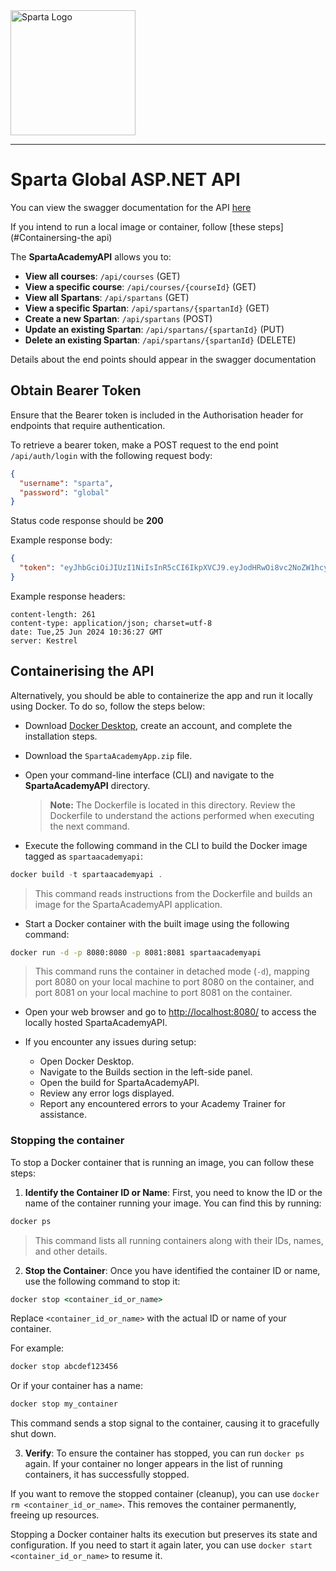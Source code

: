 <img src="https://boolerang.co.uk/wp-content/uploads/job-manager-uploads/company_logo/2018/04/SG-Logo-Black.png" alt="Sparta Logo" width="200"/>

---

# Sparta Global ASP.NET API

You can view the swagger documentation for the API [here](https://spartaacademyapi20240530152521.azurewebsites.net/)

If you intend to run a local image or container, follow [these steps](#Containersing-the api)

The **SpartaAcademyAPI** allows you to:

* **View all courses**: `/api/courses` (GET)
* **View a specific course**: `/api/courses/{courseId}` (GET)
* **View all Spartans**: `/api/spartans` (GET)
* **View a specific Spartan**: `/api/spartans/{spartanId}` (GET)
* **Create a new Spartan**: `/api/spartans` (POST)
* **Update an existing Spartan**: `/api/spartans/{spartanId}` (PUT)
* **Delete an existing Spartan**: `/api/spartans/{spartanId}` (DELETE)

Details about the end points should appear in the swagger documentation

## Obtain Bearer Token

Ensure that the Bearer token is included in the Authorisation header for endpoints that require authentication. 

To retrieve a bearer token, make a POST request to the end point `/api/auth/login` with the following request body:

```json
{
  "username": "sparta",
  "password": "global"
}
```

Status code response should be **200**

Example response body:

```json
{
  "token": "eyJhbGciOiJIUzI1NiIsInR5cCI6IkpXVCJ9.eyJodHRwOi8vc2NoZW1hcy54bWxzb2FwLm9yZy93cy8yMDA1LzA1L2lkZW50aXR5L2NsYWltcy9uYW1lIjoic3BhcnRhIiwiZXhwIjoxNzE5MzEzNTg4LCJpc3MiOiJZb3VySXNzdWVyIiwiYXVkIjoiWW91cklzc3VlciJ9.j3nJgk7KqmdASKPaUxu7AEo7RtlRj-lZf5NJKrTTLyw"
}
```

Example response headers:

```
content-length: 261 
content-type: application/json; charset=utf-8 
date: Tue,25 Jun 2024 10:36:27 GMT 
server: Kestrel 
```



## Containerising the API



Alternatively, you should be able to containerize the app and run it locally using Docker. To do so, follow the steps below:



* Download [Docker Desktop](https://www.docker.com/products/docker-desktop/), create an account, and complete the installation steps.
  
  

* Download the `SpartaAcademyApp.zip` file.
  
  

* Open your command-line interface (CLI) and navigate to the **SpartaAcademyAPI** directory.
  
  
  
  > **Note:** The Dockerfile is located in this directory. Review the Dockerfile to understand the  actions performed when executing the next command.
  
  

* Execute the following command in the CLI to build the Docker image tagged as `spartaacademyapi`:
  
  

```powershell
docker build -t spartaacademyapi .
```

> 
> 
> This command reads instructions from the Dockerfile and builds an image for the SpartaAcademyAPI application.



* Start a Docker container with the built image using the following command:
  
  

```cmd
docker run -d -p 8080:8080 -p 8081:8081 spartaacademyapi
```



> This command runs the container in detached mode (`-d`), mapping port 8080 on your local machine to port 8080 on the container, and port 8081 on your local machine to port 8081 on the container.



* Open your web browser and go to [http://localhost:8080/](http://localhost:8080/) to access the locally hosted SpartaAcademyAPI.
  
  

* If you encounter any issues during setup:
  
  * Open Docker Desktop.
  * Navigate to the Builds section in the left-side panel.
  * Open the build for SpartaAcademyAPI.
  * Review any error logs displayed.
  * Report any encountered errors to your Academy Trainer for assistance.
    
    

### Stopping the container

To stop a Docker container that is running an image, you can follow these steps:

1. **Identify the Container ID or Name**: First, you need to know the ID or the name of the container running your image. You can find this by running:
   
   

```cmd
docker ps
```

> This command lists all running containers along with their IDs, names, and other details.



2. **Stop the Container**: Once you have identified the container ID or name, use the following command to stop it:
   
   

```cmd
docker stop <container_id_or_name>
```



   Replace `<container_id_or_name>` with the actual ID or name of your container.



   For example:



```cmd
docker stop abcdef123456
```



   Or if your container has a name:



```cmd
docker stop my_container
```



   This command sends a stop signal to the container, causing it to gracefully shut down.



3. **Verify**: To ensure the container has stopped, you can run `docker ps` again. If your container no longer appears in the list of running containers, it has successfully stopped.
   
   

If you want to remove the stopped container (cleanup), you can use `docker rm <container_id_or_name>`. This removes the container permanently, freeing up resources.

Stopping a Docker container halts its execution but preserves its state and configuration. If you need to start it again later, you can use `docker start <container_id_or_name>` to resume it.

